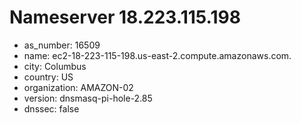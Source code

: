# Nameserver 18.223.115.198

* as_number: 16509
* name: ec2-18-223-115-198.us-east-2.compute.amazonaws.com.
* city: Columbus
* country: US
* organization: AMAZON-02
* version: dnsmasq-pi-hole-2.85
* dnssec: false

